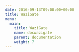 ```yaml
---
date: 2016-09-13T09:00:00+00:00
title: WaziGate 
menu:
  main:
    title: WaziGate
    name: docwazigate
    parent: documentation 
    weight: 7
---
```

